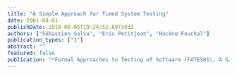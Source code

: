 ```yaml
---
title: "A Simple Approach for Timed System Testing"
date: 2001-08-01
publishDate: 2019-06-05T19:24:52.697383Z
authors: ["Sébastien Salva", "Eric Petitjean", "Hacène Fouchal"]
publication_types: ["1"]
abstract: ""
featured: false
publication: "*Formal Approaches to Testing of Software (FATES01), A Satellite Workshop of CONCUR01*"
---
```


